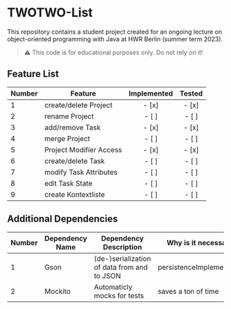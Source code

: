 # TWOTWO-List
This repository contains a student project created for an ongoing lecture on object-oriented programming with Java at HWR Berlin (summer term 2023).

> :warning: This code is for educational purposes only. Do not rely on it!

## Feature List

[TODO]: # (For each feature implemented, add a row to the table!)

| Number | Feature                  | Implemented | Tested |
|--------|--------------------------|:-----------:|:------:|
| 1      | create/delete Project    |    - [x]    | - [x]  |
| 2      | rename Project           |    - [ ]    | - [ ]  |
| 3      | add/remove Task          |    - [x]    | - [x]  |
| 4      | merge Project            |    - [ ]    | - [ ]  |
| 5      | Project Modifier Access  |    - [x]    | - [x]  |
| 6      | create/delete Task       |    - [ ]    | - [ ]  |
| 7      | modify Task Attributes   |    - [ ]    | - [ ]  |
| 8      | edit Task State          |    - [ ]    | - [ ]  |
| 9      | create Kontextliste      |    - [ ]    | - [ ]  |



## Additional Dependencies

[TODO]: # (For each additional dependency your project requires- Add an additional row to the table!)

| Number | Dependency Name | Dependency Description                      | Why is it necessary?      |
|--------|----------------|---------------------------------------------|---------------------------|
| 1      | Gson           | (de-)serialization of data from and to JSON | persistenceImplementation |
| 2      | Mockito        | Automaticly mocks for tests                 | saves a ton of time       |
